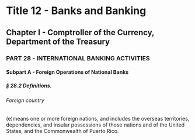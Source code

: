 
# Title 12 - Banks and Banking
## Chapter I - Comptroller of the Currency, Department of the Treasury
### PART 28 - INTERNATIONAL BANKING ACTIVITIES
#### Subpart A - Foreign Operations of National Banks
##### § 28.2 Definitions.
###### Foreign country

(e)means one or more foreign nations, and includes the overseas territories, dependencies, and insular possessions of those nations and of the United States, and the Commonwealth of Puerto Rico.
